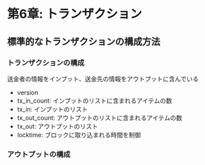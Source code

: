 # 第6章: トランザクション
## 標準的なトランザクションの構成方法
### トランザクションの構成
送金者の情報をインプット、送金先の情報をアウトプットに含んでいる
- version
- tx_in_count: インプットのリストに含まれるアイテムの数
- tx_in: インプットのリスト
- tx_out_count: アウトプットのリストに含まれるアイテムの数
- tx_out: アウトプットのリスト
- locktime: ブロックに取り込まれる時間を制御

### アウトプットの構成


